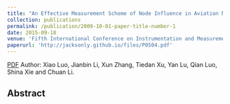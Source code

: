 ```yaml
---
title: "An Effective Measurement Scheme of Node Influence in Aviation Network"
collection: publications
permalink: /publication/2009-10-01-paper-title-number-1
date: 2015-09-18
venue: 'Fifth International Conference on Instrumentation and Measurement, Computer, Communication and Control'
paperurl: 'http://jacksonly.github.io/files/P0504.pdf'
---
```

[PDF](http://academicpages.github.io/files/paper1.pdf)
Author: Xiao Luo, Jianbin Li, Xun Zhang, Tiedan Xu, Yan Lu, Qian Luo, Shina Xie and Chuan Li. <br/>
## Abstract
